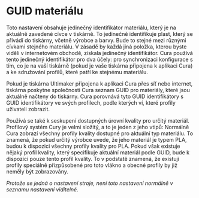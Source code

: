 GUID materiálu
====
Toto nastavení obsahuje jedinečný identifikátor materiálu, který je na aktuálně zavedené cívce v tiskárně. To jedinečně identifikuje plast, který se přivádí do tiskárny, včetně výrobce a barvy. Bude to stejné mezi různými cívkami stejného materiálu. V zásadě by každá jiná položka, kterou byste viděli v internetovém obchodě, získala jedinečný identifikátor. Cura používá tento jedinečný identifikátor pro dva účely: pro synchronizaci konfigurace s tím, co je na vaší tiskárně (pokud je vaše tiskárna připojena k aplikaci Cura) a ke sdružování profilů, které patří ke stejnému materiálu.

Pokud je tiskárna Ultimaker připojena k aplikaci Cura přes síť nebo internet, tiskárna poskytne společnosti Cura seznam GUID pro materiály, které jsou aktuálně načteny do tiskárny. Cura porovnává tyto GUID identifikátory s GUID identifikátory ve svých profilech, podle kterých ví, které profily uživateli zobrazit.

Používá se také k seskupení dostupných úrovní kvality pro určitý materiál. Profilový systém Cury je velmi složitý, a to je jeden z jeho vtipů: Normálně Cura zobrazí všechny profily kvality dostupné pro aktuální typ materiálu. To znamená, že pokud určitý výrobce uvede, že jeho materiál je typem PLA, budou k dispozici všechny profily kvality pro PLA. Pokud však existuje nějaký profil kvality, který specifikuje aktuální materiál podle GUID, bude k dispozici pouze tento profil kvality. To v podstatě znamená, že existují profily speciálně přizpůsobené pro toto vlákno a obecné profily by již neměly být zobrazovány.

*Protože se jedná o nastavení stroje, není toto nastavení normálně v seznamu nastavení viditelné.*